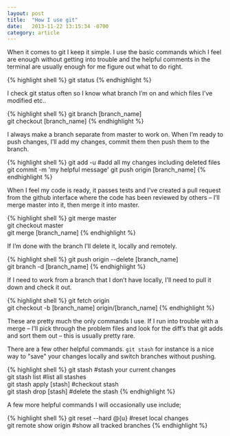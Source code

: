 ```yaml
---
layout: post
title:  "How I use git"
date:   2013-11-22 13:15:34 -0700
category: article
---
```


When it comes to git I keep it simple. I use the basic commands which I feel are enough without getting into trouble and the helpful comments in the terminal are usually enough for me figure out what to do right.

{% highlight shell %}
  git status
{% endhighlight %}

I check git status often so I know what branch I’m on and which files I’ve modified etc..

{% highlight shell %}
  git branch [branch_name]  
  git checkout [branch_name]
{% endhighlight %}

I always make a branch separate from master to work on. When I’m ready to push changes, I’ll add my changes, commit them then push them to the branch.

{% highlight shell %}
  git add -u #add all my changes including deleted files
  git commit -m 'my helpful message'
  git push origin [branch_name]
{% endhighlight %}

When I feel my code is ready, it passes tests and I’ve created a pull request from the github interface where the code has been reviewed by others – I’ll merge master into it, then merge it into master.

{% highlight shell %}
  git merge master  
  git checkout master  
  git merge [branch_name]
{% endhighlight %}

If I’m done with the branch I’ll delete it, locally and remotely.

{% highlight shell %}
  git push origin --delete [branch_name]  
  git branch -d [branch_name]
{% endhighlight %}

If I need to work from a branch that I don’t have locally, I’ll need to pull it down and check it out.

{% highlight shell %}
  git fetch origin  
  git checkout -b [branch_name] origin/[branch_name]
{% endhighlight %}

These are pretty much the only commands I use. If I run into trouble with a merge – I’ll pick through the problem files and look for the diff’s that git adds and sort them out – this is usually pretty rare.

There are a few other helpful commands. `git stash` for instance is a nice way to "save" your changes locally and switch branches without pushing.

{% highlight shell %}
  git stash #stash your current changes  
  git stash list #list all stashes  
  git stash apply [stash] #checkout stash  
  git stash drop [stash] #delete the stash
{% endhighlight %}

A few more helpful commands I will occasionally use include;

{% highlight shell %}
  git reset --hard @{u} #reset local changes  
  git remote show origin #show all tracked branches
{% endhighlight %}
